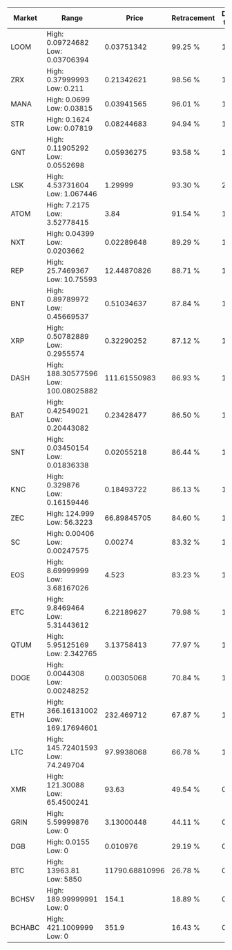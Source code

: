 | Market | Range | Price| Retracement | Doubles to 50% |
| --- | --- | --- | --- | --- |
| LOOM | High: 0.09724682<br />Low: 0.03706394 | 0.03751342 | 99.25 % | 1.79 |
| ZRX | High: 0.37999993<br />Low: 0.211 | 0.21342621 | 98.56 % | 1.38 |
| MANA | High: 0.0699<br />Low: 0.03815 | 0.03941565 | 96.01 % | 1.37 |
| STR | High: 0.1624<br />Low: 0.07819 | 0.08244683 | 94.94 % | 1.46 |
| GNT | High: 0.11905292<br />Low: 0.0552698 | 0.05936275 | 93.58 % | 1.47 |
| LSK | High: 4.53731604<br />Low: 1.067446 | 1.29999 | 93.30 % | 2.16 |
| ATOM | High: 7.2175<br />Low: 3.52778415 | 3.84 | 91.54 % | 1.40 |
| NXT | High: 0.04399<br />Low: 0.0203662 | 0.02289648 | 89.29 % | 1.41 |
| REP | High: 25.7469367<br />Low: 10.75593 | 12.44870826 | 88.71 % | 1.47 |
| BNT | High: 0.89789972<br />Low: 0.45669537 | 0.51034637 | 87.84 % | 1.33 |
| XRP | High: 0.50782889<br />Low: 0.2955574 | 0.32290252 | 87.12 % | 1.24 |
| DASH | High: 188.30577596<br />Low: 100.08025882 | 111.61550983 | 86.93 % | 1.29 |
| BAT | High: 0.42549021<br />Low: 0.20443082 | 0.23428477 | 86.50 % | 1.34 |
| SNT | High: 0.03450154<br />Low: 0.01836338 | 0.02055218 | 86.44 % | 1.29 |
| KNC | High: 0.329876<br />Low: 0.16159446 | 0.18493722 | 86.13 % | 1.33 |
| ZEC | High: 124.999<br />Low: 56.3223 | 66.89845705 | 84.60 % | 1.36 |
| SC | High: 0.00406<br />Low: 0.00247575 | 0.00274 | 83.32 % | 1.19 |
| EOS | High: 8.69999999<br />Low: 3.68167026 | 4.523 | 83.23 % | 1.37 |
| ETC | High: 9.8469464<br />Low: 5.31443612 | 6.22189627 | 79.98 % | 1.22 |
| QTUM | High: 5.95125169<br />Low: 2.342765 | 3.13758413 | 77.97 % | 1.32 |
| DOGE | High: 0.0044308<br />Low: 0.00248252 | 0.00305068 | 70.84 % | 1.13 |
| ETH | High: 366.16131002<br />Low: 169.17694601 | 232.469712 | 67.87 % | 1.15 |
| LTC | High: 145.72401593<br />Low: 74.249704 | 97.9938068 | 66.78 % | 1.12 |
| XMR | High: 121.30088<br />Low: 65.4500241 | 93.63 | 49.54 % | 0.00 |
| GRIN | High: 5.59999876<br />Low: 0 | 3.13000448 | 44.11 % | 0.00 |
| DGB | High: 0.0155<br />Low: 0 | 0.010976 | 29.19 % | 0.00 |
| BTC | High: 13963.81<br />Low: 5850 | 11790.68810996 | 26.78 % | 0.00 |
| BCHSV | High: 189.99999991<br />Low: 0 | 154.1 | 18.89 % | 0.00 |
| BCHABC | High: 421.1009999<br />Low: 0 | 351.9 | 16.43 % | 0.00 |
